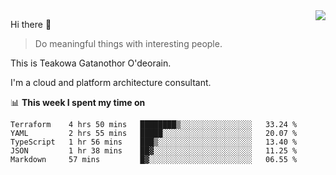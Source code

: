 <img align="right" src="https://github-readme-stats.vercel.app/api?username=Teakowa&show_icons=true&icon_color=2f80ed&text_color=718096&bg_color=ffffff&hide_title=true" />

Hi there 👋

> Do meaningful things with interesting people.

This is Teakowa Gatanothor O'deorain.

I'm a cloud and platform architecture consultant.

📊 **This week I spent my time on**
<!--START_SECTION:waka-->
```text
Terraform    4 hrs 50 mins   ████████▒░░░░░░░░░░░░░░░░   33.24 % 
YAML         2 hrs 55 mins   █████░░░░░░░░░░░░░░░░░░░░   20.07 % 
TypeScript   1 hr 56 mins    ███▒░░░░░░░░░░░░░░░░░░░░░   13.40 % 
JSON         1 hr 38 mins    ██▓░░░░░░░░░░░░░░░░░░░░░░   11.25 % 
Markdown     57 mins         █▓░░░░░░░░░░░░░░░░░░░░░░░   06.55 % 
```
<!--END_SECTION:waka-->

